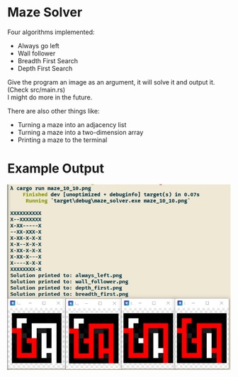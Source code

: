 # Maze Solver

Four algorithms implemented:
 * Always go left
 * Wall follower
 * Breadth First Search
 * Depth First Search

Give the program an image as an argument, it will solve it and output it. (Check src/main.rs)\
I might do more in the future.


There are also other things like:
 * Turning a maze into an adjacency list
 * Turning a maze into a two-dimension array
 * Printing a maze to the terminal


# Example Output

![output_example](examples/output_example.png)
